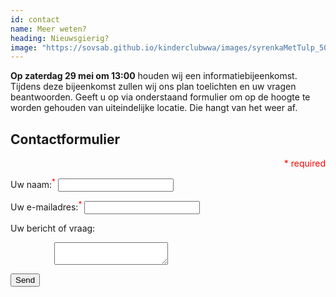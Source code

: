 ```yaml
---
id: contact
name: Meer weten?
heading: Nieuwsgierig?
image: "https://sovsab.github.io/kinderclubwwa/images/syrenkaMetTulp_500x500.png"
---
```

**Op zaterdag 29 mei om 13:00** houden wij een informatiebijeenkomst. Tijdens deze bijeenkomst zullen wij ons plan toelichten en uw vragen beantwoorden. Geeft u op via onderstaand formulier om op de hoogte te worden gehouden van uiteindelijke locatie. Die hangt van het weer af.
<h2>Contactformulier</h2>
<p style="text-align: right; color: red;">* required</p>
<form action="https://formspree.io/f/mknkoeak" method="POST">
    <p>
      <bl>Uw naam:<sup style="color: red;">*</sup></label>
      <span style="text-align: right;"><input type="text" name="_name" required="true"></span>
    </p>
    <p>
      <label>Uw e-mailadres:<sup style="color: red;">*</sup></label>
      <span style="text-align: right;"><input type="email" name="_replyto" required="true"></span>
    </p>
  </div>                                    
  <div style="width: 50%;">
    <p>
            <label>Uw bericht of vraag:</label>
          </p>
          <p style="text-align: right;">
            <textarea name="message"></textarea>
          </p>
        </div>
        <button type="submit">Send</button>
      </form>
